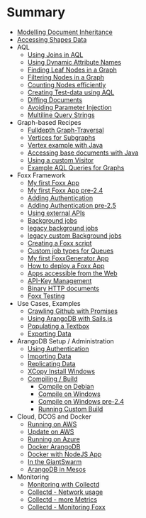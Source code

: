 # Summary
* [Modelling Document Inheritance](ModulDocumentInheritance.md)
* [Accessing Shapes Data](AccessingShapesData.md)
* AQL
  * [Using Joins in AQL](JoinsInAQL.md)
  * [Using Dynamic Attribute Names](UsingDynamicAttributeNames.md)
  * [Finding Leaf Nodes in a Graph](FindingLeafNodesGraph.md)
  * [Filtering Nodes in a Graph](FilteringNodesGraph.md)
  * [Counting Nodes efficiently](CountingNodesEfficientlyGraph.md)
  * [Creating Test-data using AQL](CreatingTestDataAQL.md)
  * [Diffing Documents](DiffingDocuments.md)
  * [Avoiding Parameter Injection](AvoidingInjection.md)
  * [Multiline Query Strings](MultilineQueryStrings.md)
* Graph-based Recipes
  * [Fulldepth Graph-Traversal](Fulldepth.md)
  * [Vertices for Subgraphs](FindingConnectedVerticesForSubgraphs.md)
  * [Vertex example with Java](JavaDriverGraphExampleVertex.md)
  * [Accessing base documents with Java](JavaDriverBaseDocument.md)
  * [Using a custom Visitor](UsingCustomVisitorFromNodeJs.md)
  * [Example AQL Queries for Graphs](GraphExampleActorsAndMovies.md)
* Foxx Framework
  * [My first Foxx App](FoxxFirstSteps.md)
  * [My first Foxx App pre-2.4](FoxxFirstStepsLegacy.md)
  * [Adding Authentication](FoxxAuth.md)
  * [Adding Authentication pre-2.5](FoxxAuthLegacy.md)
  * [Using external APIs](MakingRequests.md)
  * [Background jobs](FoxxQueues.md)
  * [legacy background jobs](FoxxQueuesLegacy.md)
  * [legacy custom Background jobs](FoxxCustomQueueJobsLegacy.md)
  * [Creating a Foxx script](FoxxScripts.md)
  * [Custom job types for Queues](FoxxCustomQueueJobs.md)
  * [My first FoxxGenerator App](FoxxGeneratorFirstSteps.md)
  * [How to deploy a Foxx App](FoxxDeploy.md)
  * [Apps accessible from the Web](MakingFoxxAppAccessible.md)
  * [API-Key Management](FoxxApiKeys.md)
  * [Binary HTTP documents](FoxxBinaryHttpPost.md)
  * [Foxx Testing](FoxxTesting.md)
* Use Cases, Examples
  * [Crawling Github with Promises](CrawlingGithubPromises.md)
  * [Using ArangoDB with Sails.js](UsingArangoDBWithSailsJS.md)
  * [Populating a Textbox](PopulatingAnAutocompleteTextbox.md)
  * [Exporting Data](ExportingData.md)
* ArangoDB Setup / Administration
  * [Using Authentication](UsingAuthentication.md)
  * [Importing Data](ImportingData.md)
  * [Replicating Data](ReplicatingData.md)
  * [XCopy Install Windows](XCopyInstallWindows.md)
  * [Compiling / Build](Compiling.md)
    * [Compile on Debian](CompilingOnDebian.md)
    * [Compile on Windows](CompilingUnderWindows.md)
    * [Compile on Windows pre-2.4](CompilingUnderWindowsLegacy.md)
    * [Running Custom Build](RunningCustomBuild.md)
* Cloud, DCOS and Docker
    * [Running on AWS](RunningOnAWS.md)
    * [Update on AWS](UpdateArangoDBOnAWS.md)
    * [Running on Azure](UsingArangoDBAzure.md)
    * [Docker ArangoDB](RunningInDockerContainer.md)
    * [Docker with NodeJS App](UsingArangoDBNodeJSDocker.md)
    * [In the GiantSwarm](UsingArangoDBInGiantSwarm.md)
    * [ArangoDB in Mesos](UsingArangoDBMesosphere.md)
* Monitoring
    * [Monitoring with Collectd](MonitoringWithCollectd.md)
    * [Collectd - Network usage](MonitoringTrafficWithIPAccounting.md)
    * [Collectd - more Metrics](MonitoringOtherRelevantMetrics.md)
    * [Collectd - Monitoring Foxx](MonitoringFoxxApps.md)
